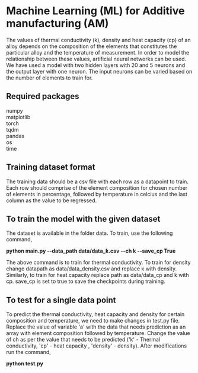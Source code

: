 # Machine Learning (ML) for Additive manufacturing (AM)
The values of thermal conductivity (k), density and heat capacity (cp) of an alloy depends on the composition of the elements that constitutes the particular alloy and the temperature of measurement. In order to model the relationship between these values, artificial neural networks can be used. We have used a model with two hidden layers with 20 and 5 neurons and the output layer with one neuron. The input neurons can be varied based on the number of elements to train for. 

## Required packages

numpy  
matplotlib  
torch  
tqdm  
pandas  
os    
time  

## Training dataset format

The training data should be a csv file with each row as a datapoint to train. Each row should comprise of the element composition for chosen number of elements in percentage, followed by temperature in celcius and the last column as the value to be regressed. 

## To train the model with the given dataset

The dataset is available in the folder data. To train, use the following command,

**python main.py --data_path data/data_k.csv --ch k --save_cp True**

The above command is to train for thermal conductivity. To train for density change datapath as data/data_density.csv and replace k with density. Similarly, to train for heat capacity replace path as data/data_cp and k with cp. save_cp is set to true to save the checkpoints during training.

## To test for a single data point

To predict the thermal conductivity, heat capacity and density for certain composition and temperature, we need to make changes in test.py file. Replace the value of variable 'a' with the data that needs prediction as an array with element composition followed by temperature. Change the value of ch as per the value that needs to be predicted ('k' - Thermal conductivity, 'cp' - heat capacity , 'density' - density). After modifications run the command,

**python test.py**
